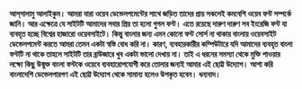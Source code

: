 #### আস্‌সালামু আলাইকুম। আমরা যারা ওয়েব ডেভেলপমেন্টের সাথে জড়িত তাদের প্রায় সকলেই কমবেশি ওয়েব ফন্ট সম্পর্কে জানি। আর এক্ষেত্রে যে সাইটটি আমাদের সবার প্রিয় তা হলো গুগল ফন্ট। এতে রয়েছে দারুণ দারুণ সব ইংরেজি ফন্ট যা ব্যবহৃত হচ্ছে বিশ্বের হাজারো ওয়েবসাইটে। কিন্তু বাংলার জন্য এমন কোনো ফন্ট সোর্স না থাকায় বাংলায় ওয়েবসাইট ডেভেলপমেন্ট করতে আমরা তেমন একটা স্বস্তি বোধ করি না। কারণ, ব্যবহারকারীর কম্পিউটারে যদি আমাদের ব্যবহৃত বাংলা ফন্টটি না থাকে তাহলে সাইটটি তার ব্রাউজারে খুব একটা ভালো দেখায় না। তাই এ ধরনের সমস্যা থেকে মুক্তি পাওয়ার লক্ষ্যে কিছু উন্মুক্ত বাংলা ফন্টকে ওয়েবে ব্যবহারোপযোগী করে তোলার জন্যই আমার এই ছোট্ট উদ্যোগ। আশা করি বাংলাদেশি ডেভেলপারগণ এই ছোট্ট উদ্যোগ থেকে সামান্য হলেও উপকৃত হবেন। ধন্যবাদ।
